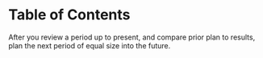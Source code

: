 
# Table of Contents



After you review a period up to present, and compare prior plan to results, plan the next period of equal size into the future.

